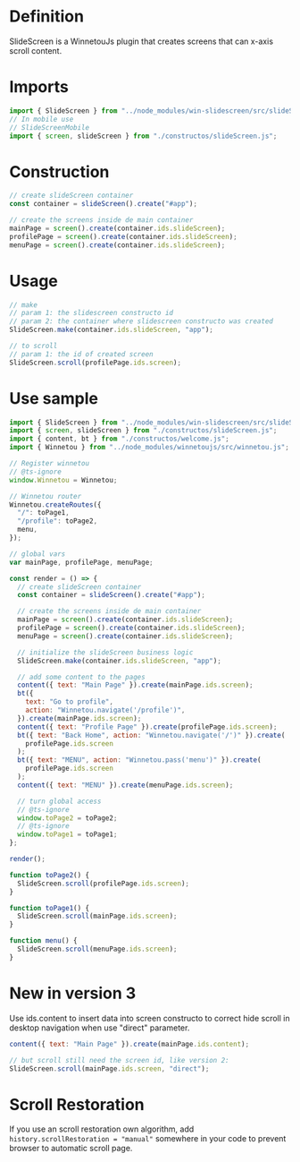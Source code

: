 # Definition

SlideScreen is a WinnetouJs plugin that creates screens that can x-axis scroll content.

# Imports

```javascript
import { SlideScreen } from "../node_modules/win-slidescreen/src/slideScreen.js";
// In mobile use
// SlideScreenMobile
import { screen, slideScreen } from "./constructos/slideScreen.js";
```

# Construction

```javascript
// create slideScreen container
const container = slideScreen().create("#app");

// create the screens inside de main container
mainPage = screen().create(container.ids.slideScreen);
profilePage = screen().create(container.ids.slideScreen);
menuPage = screen().create(container.ids.slideScreen);
```

# Usage

```javascript
// make
// param 1: the slidescreen constructo id
// param 2: the container where slidescreen constructo was created
SlideScreen.make(container.ids.slideScreen, "app");

// to scroll
// param 1: the id of created screen
SlideScreen.scroll(profilePage.ids.screen);
```

# Use sample

```javascript
import { SlideScreen } from "../node_modules/win-slidescreen/src/slideScreen.js";
import { screen, slideScreen } from "./constructos/slideScreen.js";
import { content, bt } from "./constructos/welcome.js";
import { Winnetou } from "../node_modules/winnetoujs/src/winnetou.js";

// Register winnetou
// @ts-ignore
window.Winnetou = Winnetou;

// Winnetou router
Winnetou.createRoutes({
  "/": toPage1,
  "/profile": toPage2,
  menu,
});

// global vars
var mainPage, profilePage, menuPage;

const render = () => {
  // create slideScreen container
  const container = slideScreen().create("#app");

  // create the screens inside de main container
  mainPage = screen().create(container.ids.slideScreen);
  profilePage = screen().create(container.ids.slideScreen);
  menuPage = screen().create(container.ids.slideScreen);

  // initialize the slideScreen business logic
  SlideScreen.make(container.ids.slideScreen, "app");

  // add some content to the pages
  content({ text: "Main Page" }).create(mainPage.ids.screen);
  bt({
    text: "Go to profile",
    action: "Winnetou.navigate('/profile')",
  }).create(mainPage.ids.screen);
  content({ text: "Profile Page" }).create(profilePage.ids.screen);
  bt({ text: "Back Home", action: "Winnetou.navigate('/')" }).create(
    profilePage.ids.screen
  );
  bt({ text: "MENU", action: "Winnetou.pass('menu')" }).create(
    profilePage.ids.screen
  );
  content({ text: "MENU" }).create(menuPage.ids.screen);

  // turn global access
  // @ts-ignore
  window.toPage2 = toPage2;
  // @ts-ignore
  window.toPage1 = toPage1;
};

render();

function toPage2() {
  SlideScreen.scroll(profilePage.ids.screen);
}

function toPage1() {
  SlideScreen.scroll(mainPage.ids.screen);
}

function menu() {
  SlideScreen.scroll(menuPage.ids.screen);
}
```

# New in version 3

Use ids.content to insert data into screen constructo to correct hide scroll in desktop navigation when use "direct" parameter.

```javascript
content({ text: "Main Page" }).create(mainPage.ids.content);

// but scroll still need the screen id, like version 2:
SlideScreen.scroll(mainPage.ids.screen, "direct");
```

# Scroll Restoration

If you use an scroll restoration own algorithm, add `history.scrollRestoration = "manual"` somewhere in your code to prevent browser to automatic scroll page.
